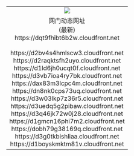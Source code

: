 ﻿<table>
  <tr></tr>
  <tr><td colspan=2 align=center><img src="https://dqt9fhibt6b2w.cloudfront.net/Up/oGate.jpg" /></td></tr>
  <tr><td colspan=2 align=center>网门动态网址<br/>(最新)
<br>https://dqt9fhibt6b2w.cloudfront.net
<br/>
<br>https://d2bv4s4hmlscw3.cloudfront.net
<br>https://d2raqktsfh2uyo.cloudfront.net
<br>https://d1ld6jh0ucqt0f.cloudfront.net
<br>https://d3vb7ioa4ry7bk.cloudfront.net
<br>https://dax83m3lcpc4m.cloudfront.net
<br>https://dn8nk0cps73uq.cloudfront.net
<br>https://d3w03lkp7z36r5.cloudfront.net
<br>https://d3uedq5g2pibaw.cloudfront.net
<br>https://d3q46jk72w0j28.cloudfront.net
<br>https://d1gmcn16phi7m2.cloudfront.net
<br>https://dobh79g38169q.cloudfront.net
<br>https://d3g0tkbishliaa.cloudfront.net
<br>https://d1boyskmktm81v.cloudfront.net
    </td>
  </tr>
</table>
